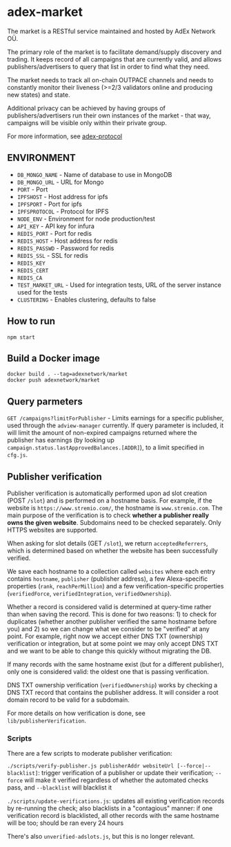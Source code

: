 # adex-market

The market is a RESTful service maintained and hosted by AdEx Network OÜ.

The primary role of the market is to facilitate demand/supply discovery and trading. It keeps record of all campaigns that are currently valid, and allows publishers/advertisers to query that list in order to find what they need.

The market needs to track all on-chain OUTPACE channels and needs to constantly monitor their liveness (>=2/3 validators online and producing new states) and state.

Additional privacy can be achieved by having groups of publishers/advertisers run their own instances of the market - that way, campaigns will be visible only within their private group.

For more information, see [adex-protocol](https://github.com/adexnetwork/adex-protocol)

## ENVIRONMENT
- ```DB_MONGO_NAME``` - Name of database to use in MongoDB
- ```DB_MONGO_URL``` - URL for Mongo
- ```PORT``` - Port
- ```IPFSHOST``` - Host address for ipfs
- ```IPFSPORT``` - Port for ipfs
- ```IPFSPROTOCOL``` - Protocol for IPFS
- ```NODE_ENV``` - Environment for node production/test
- ```API_KEY``` - API key for infura
- ```REDIS_PORT``` - Port for redis
- ```REDIS_HOST``` - Host address for redis
- ```REDIS_PASSWD``` - Password for redis
- ```REDIS_SSL``` - SSL for redis
- ```REDIS_KEY```
- ```REDIS_CERT```
- ```REDIS_CA```
- ```TEST_MARKET_URL``` - Used for integration tests, URL of the server instance used for the tests
- ```CLUSTERING``` - Enables clustering, defaults to false
## How to run

```
npm start
```


## Build a Docker image

```
docker build . --tag=adexnetwork/market
docker push adexnetwork/market
```

## Query parmeters
```GET /campaigns?limitForPublisher``` - Limits earnings for a specific publisher, used through the `adview-manager` currently. If query parameter is included, it will limit the amount of non-expired campaigns returned where the publisher has earnings (by looking up `campaign.status.lastApprovedBalances.[ADDR]`), to a limit specified in ```cfg.js```.


## Publisher verification

Publisher verification is automatically performed upon ad slot creation (POST `/slot`) and is performed on a hostname basis. For example, if the website is `https://www.stremio.com/`, the hostname is `www.stremio.com`. The main purpose of the verification is to check **whether a publisher really owns the given website**. Subdomains need to be checked separately. Only HTTPS websites are supported.

When asking for slot details (GET `/slot`), we return `acceptedReferrers`, which is determined based on whether the website has been successfully verified.

We save each hostname to a collection called `websites` where each entry contains `hostname`, `publisher` (publisher address), a few Alexa-specific properties (`rank`, `reachPerMillion`) and a few verification-specific properties (`verifiedForce`, `verifiedIntegration`, `verifiedOwnership`).

Whether a record is considered valid is determined at query-time rather than when saving the record. This is done for two reasons: 1) to check for duplicates (whether another publisher verified the same hostname before you) and 2) so we can change what we consider to be "verified" at any point. For example, right now we accept either DNS TXT (ownership) verification or integration, but at some point we may only accept DNS TXT and we want to be able to change this quickly without migrating the DB.

If many records with the same hostname exist (but for a different publisher), only one is considered valid: the oldest one that is passing verification.

DNS TXT ownership verification (`verifiedOwnership`) works by checking a DNS TXT record that contains the publisher address. It will consider a root domain record to be valid for a subdomain.

For more details on how verification is done, see `lib/publisherVerification`.


### Scripts

There are a few scripts to moderate publisher verification:

`./scripts/verify-publisher.js publisherAddr websiteUrl [--force|--blacklist]`: trigger verification of a publisher or update their verification; `--force` will make it verified regardless of whether the automated checks pass, and `--blacklist` will blacklist it

`./scripts/update-verifications.js`: updates all existing verification records by re-running the check; also blacklists in a "contagious" manner: if one verification record is blacklisted, all other records with the same hostname will be too; should be ran every 24 hours

There's also `unverified-adslots.js`, but this is no longer relevant.
